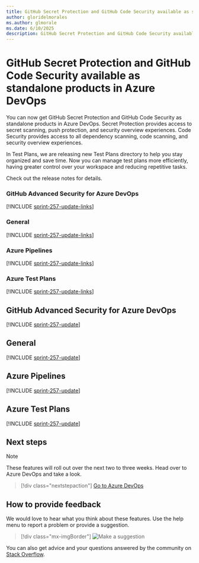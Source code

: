 ```yaml
---
title: GitHub Secret Protection and GitHub Code Security available as standalone products in Azure DevOps 
author: gloridelmorales
ms.author: glmorale
ms.date: 6/10/2025
description: GitHub Secret Protection and GitHub Code Security available as standalone products in Azure DevOps
---
```

# GitHub Secret Protection and GitHub Code Security available as standalone products in Azure DevOps

You can now get GitHub Secret Protection and GitHub Code Security as standalone products in Azure DevOps. Secret Protection provides access to secret scanning, push protection, and security overview experiences. Code Security provides access to all dependency scanning, code scanning, and security overview experiences.

In Test Plans, we are releasing new Test Plans directory to help you stay organized and save time. Now you can manage test plans more efficiently, having greater control over your workspace and reducing repetitive tasks.

Check out the release notes for details.

### GitHub Advanced Security for Azure DevOps

[!INCLUDE [sprint-257-update-links](includes/ghazdo/sprint-257-update-links.md)] 

### General

[!INCLUDE [sprint-257-update-links](includes/general/sprint-257-update-links.md)] 

### Azure Pipelines

[!INCLUDE [sprint-257-update-links](includes/pipelines/sprint-257-update-links.md)]

### Azure Test Plans

[!INCLUDE [sprint-257-update-links](includes/testplans/sprint-257-update-links.md)]

## GitHub Advanced Security for Azure DevOps

[!INCLUDE [sprint-257-update](includes/ghazdo/sprint-257-update.md)]

## General

[!INCLUDE [sprint-257-update](includes/general/sprint-257-update.md)]

## Azure Pipelines

[!INCLUDE [sprint-257-update](includes/pipelines/sprint-257-update.md)]

## Azure Test Plans

[!INCLUDE [sprint-257-update](includes/testplans/sprint-257-update.md)]

## Next steps

> [!NOTE]
> These features will roll out over the next two to three weeks.
Head over to Azure DevOps and take a look.

> [!div class="nextstepaction"] 
> [Go to Azure DevOps](https://go.microsoft.com/fwlink/?LinkId=307137&campaign=o~msft~docs~product-vsts~release-notes)
## How to provide feedback

We would love to hear what you think about these features. Use the help menu to report a problem or provide a suggestion.

> [!div class="mx-imgBorder"] 
> ![Make a suggestion](../media/make-a-suggestion.png)

You can also get advice and your questions answered by the community on [Stack Overflow](https://stackoverflow.com/questions/tagged/azure-devops).
